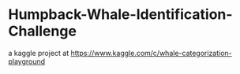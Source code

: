# Humpback-Whale-Identification-Challenge
a kaggle project at https://www.kaggle.com/c/whale-categorization-playground
